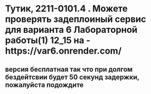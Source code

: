 <h1> Тутик, 2211-0101.4 . Можете проверять задеплоиный сервис для варианта 6 Лабораторной работы(1) 12_15 на  - https://var6.onrender.com/ </h1> <h2>версия бесплатная так что при долгом бездейтсвии будет 50 секунд задержки, пожалуйста подождите</h2>
